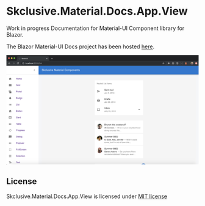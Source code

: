 Skclusive.Material.Docs.App.View
=============================

Work in progress Documentation for Material-UI Component library for Blazor.

The Blazor Material-UI Docs project has been hosted [here](https://skclusive.github.io/Skclusive.Material.Docs.App.View/).

![Blazor Material Docs](images/hosted-docs.png)

## License

Skclusive.Material.Docs.App.View is licensed under [MIT license](http://www.opensource.org/licenses/mit-license.php)
